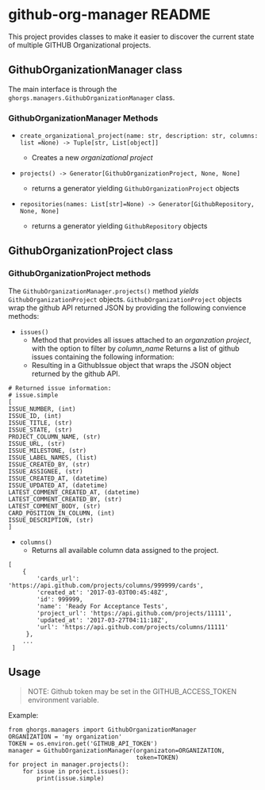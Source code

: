 # github-org-manager README

This project provides classes to make it easier to discover the current state of multiple GITHUB Organizational projects.


## GithubOrganizationManager class

The main interface is through the `ghorgs.managers.GithubOrganizationManager` class.

### GithubOrganizationManager Methods

- `create_organizational_project(name: str, description: str, columns: list =None) -> Tuple[str, List[object]]`
    - Creates a new *organizational project*

- `projects() -> Generator[GithubOrganizationProject, None, None]`
    - returns a generator yielding `GithubOrganizationProject` objects

- `repositories(names: List[str]=None) -> Generator[GithubRepository, None, None]`
    - returns a generator yielding `GithubRepository` objects


## GithubOrganizationProject class

### GithubOrganizationProject methods

The `GithubOrganizationManager.projects()` method *yields* `GithubOrganizationProject` objects.
`GithubOrganizationProject` objects wrap the github API returned JSON by providing the following convience methods:

- `issues()`
    - Method that provides all issues attached to an *organzation project*, with the option to filter by *column_name*
        Returns a list of github issues containing the following information:
    - Resulting in a GithubIssue object that wraps the JSON object returned by the github API.

```
# Returned issue information:
# issue.simple
[
ISSUE_NUMBER, (int)
ISSUE_ID, (int)
ISSUE_TITLE, (str)
ISSUE_STATE, (str)
PROJECT_COLUMN_NAME, (str)
ISSUE_URL, (str)
ISSUE_MILESTONE, (str)
ISSUE_LABEL_NAMES, (list)
ISSUE_CREATED_BY, (str)
ISSUE_ASSIGNEE, (str)
ISSUE_CREATED_AT, (datetime)
ISSUE_UPDATED_AT, (datetime)
LATEST_COMMENT_CREATED_AT, (datetime)
LATEST_COMMENT_CREATED_BY, (str)
LATEST_COMMENT_BODY, (str)
CARD_POSITION_IN_COLUMN, (int)
ISSUE_DESCRIPTION, (str)
]
```

- `columns()`
    - Returns all available column data assigned to the project.

```
[
    {
        'cards_url': 'https://api.github.com/projects/columns/999999/cards',
        'created_at': '2017-03-03T00:45:48Z',
        'id': 999999,
        'name': 'Ready For Acceptance Tests',
        'project_url': 'https://api.github.com/projects/11111',
        'updated_at': '2017-03-27T04:11:18Z',
        'url': 'https://api.github.com/projects/columns/11111'
     },
    ...
 ]
```


## Usage

> NOTE: Github token may be set in the GITHUB_ACCESS_TOKEN environment variable.

Example:
```
from ghorgs.managers import GithubOrganizationManager
ORGANIZATION = 'my organization'
TOKEN = os.environ.get('GITHUB_API_TOKEN')
manager = GithubOrganizationManager(organizaton=ORGANIZATION,
                                    token=TOKEN)
for project in manager.projects():
    for issue in project.issues():
        print(issue.simple)
```

